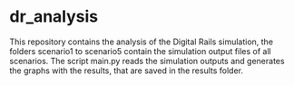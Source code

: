 # dr_analysis

This repository contains the analysis of the Digital Rails simulation, the folders scenario1 to scenario5 contain the simulation output files of all scenarios. The script main.py reads the simulation outputs and generates the graphs with the results, that are saved in the results folder.
